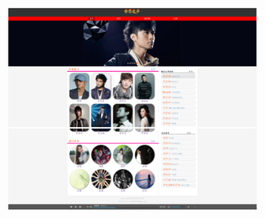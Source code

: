 <!DOCTYPE html PUBLIC "-//W3C//DTD XHTML 1.0 Transitional//EN" "http://www.w3.org/TR/xhtml1/DTD/xhtml1-transitional.dtd">
<html xmlns="http://www.w3.org/1999/xhtml">
<head>
<meta http-equiv="Content-Type" content="text/html; charset=utf-8" />
<style type="text/css">
*{margin:0;padding:0}
</style>
</head>
<body>
<img src="readme/up.PNG">
<img src="readme/down.PNG">
</body>
</html>
